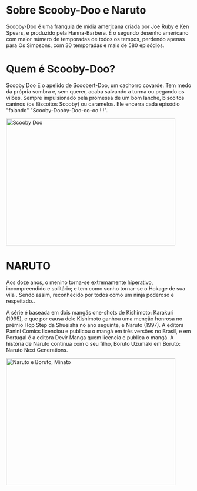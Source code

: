 </style>

</head>

<head>

<title>Atividade</title>

</head>

<body>


<h1>Sobre Scooby-Doo e Naruto</h1>

<p>
</p>Scooby-Doo é uma franquia de mídia americana criada por Joe Ruby e Ken Spears,
 e produzido pela Hanna-Barbera. É o segundo desenho americano com maior número de temporadas de todos os tempos,
 perdendo apenas para Os Simpsons, com 30 temporadas e mais de 580 episódios.
 
<h1> Quem é Scooby-Doo? </h1>
 
<p> Scooby Doo É o apelido de Scoobert-Doo, um cachorro covarde.
 Tem medo da própria sombra e, sem querer, acaba salvando a turma ou pegando os vilões.
 Sempre impulsionado pela promessa de um bom lanche, biscoitos caninos (os Biscoitos Scooby) ou caramelos. 
Ele encerra cada episódio "falando" "Scooby-Dooby-Doo-oo-oo !!!".

<img src="https://www.bing.com/images/blob?bcid=Tt4vhgQYuSYDLg"
alt="Scooby Doo" width="460" height="345">
<h1> NARUTO </H1>

<p>Aos doze anos,
 o menino torna-se extremamente hiperativo, incompreendido e solitário; e tem como sonho tornar-se o Hokage de sua vila
. Sendo assim, reconhecido por todos como um ninja poderoso e respeitado..</p>

<p>A série é baseada em dois mangás one-shots de Kishimoto: Karakuri (1995), e que por causa dele 
Kishimoto ganhou uma menção honrosa no prêmio Hop Step da Shueisha no ano seguinte, e Naruto (1997).
 A editora Panini Comics licenciou e publicou o mangá em três versões no Brasil, e em Portugal
 é a editora Devir Manga quem licencia e publica o mangá. 
A história de Naruto continua com o seu filho,
 Boruto Uzumaki em Boruto: Naruto Next Generations.</p>
<img src="https://images.everyeye.it/img-notizie/boruto-secondo-shukaku-ragazzo-naruto-v3-398492-1280x720.jpg"
alt="Naruto e Boruto, Minato" width="460" height="345">
